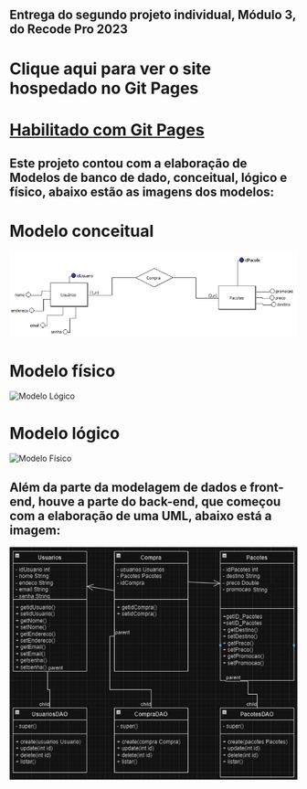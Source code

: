 ## Entrega do segundo projeto individual, Módulo 3, do Recode Pro 2023

# Clique aqui para ver o site hospedado no Git Pages 

<h1><a href="https://anaclara-amorim.github.io/ProjetoRecodeProModulo3/Front-End/PrototipoSite/index.html" target="_blank">Habilitado com Git Pages</a></h1>

## Este projeto contou com a elaboração de Modelos de banco de dado, conceitual, lógico e físico, abaixo estão as imagens dos modelos:

# Modelo conceitual

<img src="ModelagemDeDados/ModeloConceitual.png" alt="Modelo Conceitual">

# Modelo físico

<img src="ModelagemDeDados/ModeloLógico.png" alt="Modelo Lógico">

# Modelo lógico

<img src="ModelagemDeDados/ModeloFísicoTXT.png" alt="Modelo Físico">

## Além da parte da modelagem de dados e front-end, houve a parte do back-end, que começou com a elaboração de uma UML, abaixo está a imagem:

<img src="ModelagemDeDados/UML.png" alt="UML">